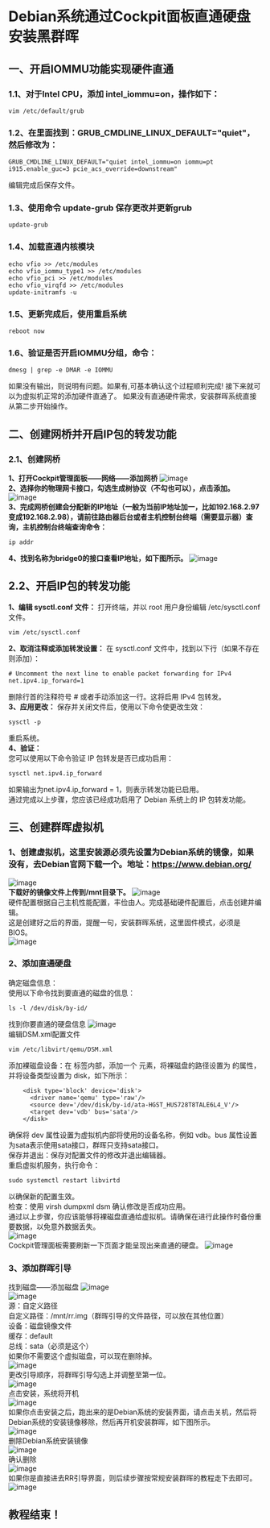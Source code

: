 # Debian系统通过Cockpit面板直通硬盘安装黑群晖
## 一、开启IOMMU功能实现硬件直通
### 1.1、对于Intel CPU，添加 intel_iommu=on，操作如下：
```shell
vim /etc/default/grub
```
### 1.2、在里面找到：GRUB_CMDLINE_LINUX_DEFAULT="quiet"，然后修改为：
```shell
GRUB_CMDLINE_LINUX_DEFAULT="quiet intel_iommu=on iommu=pt i915.enable_guc=3 pcie_acs_override=downstream"
```
编辑完成后保存文件。  
### 1.3、使用命令 update-grub 保存更改并更新grub
```shell
update-grub
```
### 1.4、加载直通内核模块
```shell
echo vfio >> /etc/modules
echo vfio_iommu_type1 >> /etc/modules
echo vfio_pci >> /etc/modules
echo vfio_virqfd >> /etc/modules
update-initramfs -u
```
### 1.5、更新完成后，使用重启系统
```shell
reboot now
```
### 1.6、验证是否开启IOMMU分组，命令：
```shell
dmesg | grep -e DMAR -e IOMMU
```
如果没有输出，则说明有问题。如果有,可基本确认这个过程顺利完成! 接下来就可以为虚拟机正常的添加硬件直通了。
如果没有直通硬件需求，安装群晖系统直接从第二步开始操作。
## 二、创建网桥并开启IP包的转发功能
### 2.1、创建网桥
**1、打开Cockpit管理面板——网络——添加网桥**
![image](https://github.com/user-attachments/assets/eef8878f-a8d5-47eb-b90b-9c749ea39f6e)  
**2、选择你的物理网卡接口，勾选生成树协议（不勾也可以），点击添加。**
![image](https://github.com/user-attachments/assets/62157dc3-a0a3-4221-9417-ea28165d660e)  
**3、完成网桥创建会分配新的IP地址（一般为当前IP地址加一，比如192.168.2.97变成192.168.2.98），请前往路由器后台或者主机控制台终端（需要显示器）查询，主机控制台终端查询命令：**
```shell
ip addr
```
**4、找到名称为bridge0的接口查看IP地址，如下图所示。**
![image](https://github.com/user-attachments/assets/daf1b0bf-b44c-4f66-a73e-aebdbd9b3c78)  
## 2.2、开启IP包的转发功能
**1、编辑 sysctl.conf 文件：**
打开终端，并以 root 用户身份编辑 /etc/sysctl.conf 文件。
```shell
vim /etc/sysctl.conf
```
**2、取消注释或添加转发设置：**
在 sysctl.conf 文件中，找到以下行（如果不存在则添加）：
```shell
# Uncomment the next line to enable packet forwarding for IPv4
net.ipv4.ip_forward=1
```
删除行首的注释符号 # 或者手动添加这一行。这将启用 IPv4 包转发。  
**3、应用更改：**
保存并关闭文件后，使用以下命令使更改生效：
```shell
sysctl -p
```
重启系统。  
**4、验证：**  
您可以使用以下命令验证 IP 包转发是否已成功启用：
```shell
sysctl net.ipv4.ip_forward
```
如果输出为net.ipv4.ip_forward = 1，则表示转发功能已启用。  
通过完成以上步骤，您应该已经成功启用了 Debian 系统上的 IP 包转发功能。
## 三、创建群晖虚拟机
### 1、创建虚拟机，这里安装源必须先设置为Debian系统的镜像，如果没有，去Debian官网下载一个。地址：https://www.debian.org/
![image](https://github.com/user-attachments/assets/735b6115-7470-4802-ae64-dd44988d270f)  
**下载好的镜像文件上传到/mnt目录下。**
![image](https://github.com/user-attachments/assets/9a239f62-e387-41d2-99ff-20669c401d1e)  
硬件配置根据自己主机性能配置，丰俭由人。完成基础硬件配置后，点击创建并编辑。  
这是创建好之后的界面，提醒一句，安装群晖系统，这里固件模式，必须是BIOS。  
![image](https://github.com/user-attachments/assets/b0ddb3e8-3ed1-46e9-94f2-f34eb6c930c4)  
### 2、添加直通硬盘
确定磁盘信息：  
使用以下命令找到要直通的磁盘的信息：  
```shell
ls -l /dev/disk/by-id/
```
找到你要直通的硬盘信息
![image](https://github.com/user-attachments/assets/e06419e9-597d-49e2-97b6-355ad1d62b44)  
编辑DSM.xml配置文件
```shell
vim /etc/libvirt/qemu/DSM.xml
```
添加裸磁盘设备：在 <devices> 标签内部，添加一个 <disk> 元素，将裸磁盘的路径设置为 <source> 的属性，并将设备类型设置为 disk，如下所示：
```shell
    <disk type='block' device='disk'>
      <driver name='qemu' type='raw'/>
      <source dev='/dev/disk/by-id/ata-HGST_HUS728T8TALE6L4_V'/>
      <target dev='vdb' bus='sata'/>
    </disk>
```
确保将 dev 属性设置为虚拟机内部将使用的设备名称，例如 vdb。bus 属性设置为sata表示使用sata接口，群晖只支持sata接口。  
保存并退出：保存对配置文件的修改并退出编辑器。  
重启虚拟机服务，执行命令：  
```shell
sudo systemctl restart libvirtd
```
以确保新的配置生效。  
检查：使用 virsh dumpxml dsm 确认修改是否成功应用。  
通过以上步骤，你应该能够将裸磁盘直通给虚拟机。请确保在进行此操作时备份重要数据，以免意外数据丢失。  
![image](https://github.com/user-attachments/assets/0d691788-dc9d-4a82-b34d-bb8bfeea6179)  
Cockpit管理面板需要刷新一下页面才能呈现出来直通的硬盘。
![image](https://github.com/user-attachments/assets/af0ade85-967c-4dd5-98a0-d7440ec7973d)  
### 3、添加群晖引导
找到磁盘——添加磁盘
![image](https://github.com/user-attachments/assets/eea4ef86-757a-489e-b51f-edfa344d610e)  
![image](https://github.com/user-attachments/assets/d3e0180c-3964-49e2-9f40-e23b08e2c8a8)  
源：自定义路径  
自定义路径：/mnt/rr.img（群晖引导的文件路径，可以放在其他位置）  
设备：磁盘镜像文件  
缓存：default  
总线：sata（必须是这个）  
如果你不需要这个虚拟磁盘，可以现在删除掉。  
![image](https://github.com/user-attachments/assets/4b030bee-6e16-4a0a-b6b3-6ecb9b2044bf)  
更改引导顺序，将群晖引导勾选上并调整至第一位。  
![image](https://github.com/user-attachments/assets/7ba3423b-7eac-4ca4-9504-ce84f1b47899)  
点击安装，系统将开机  
![image](https://github.com/user-attachments/assets/eb139e96-7577-4a6d-9d5d-b06ebe4f4efb)  
如果你点击安装之后，跑出来的是Debian系统的安装界面，请点击关机，然后将Debian系统的安装镜像移除，然后再开机安装群晖，如下图所示。  
![image](https://github.com/user-attachments/assets/fb127564-62e4-444e-9f06-4abfe330dcbb)  
删除Debian系统安装镜像  
![image](https://github.com/user-attachments/assets/1ddf3d17-1ce2-4c2d-9657-82bbde6fa91b)  
确认删除  
![image](https://github.com/user-attachments/assets/bd1d160a-2eda-4035-b1aa-8f37b292407b)  
如果你是直接进去RR引导界面，则后续步骤按常规安装群晖的教程走下去即可。  
![image](https://github.com/user-attachments/assets/a70d08e6-82b4-44cd-bd73-8124e5d92991)  
## 教程结束！

